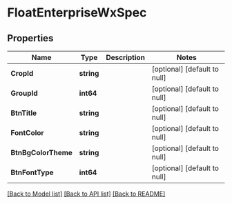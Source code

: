 # FloatEnterpriseWxSpec

## Properties
Name | Type | Description | Notes
------------ | ------------- | ------------- | -------------
**CropId** | **string** |  | [optional] [default to null]
**GroupId** | **int64** |  | [optional] [default to null]
**BtnTitle** | **string** |  | [optional] [default to null]
**FontColor** | **string** |  | [optional] [default to null]
**BtnBgColorTheme** | **string** |  | [optional] [default to null]
**BtnFontType** | **int64** |  | [optional] [default to null]

[[Back to Model list]](../README.md#documentation-for-models) [[Back to API list]](../README.md#documentation-for-api-endpoints) [[Back to README]](../README.md)


